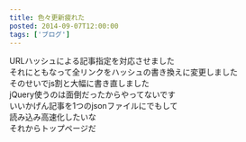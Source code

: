 ```yaml
---
title: 色々更新疲れた
posted: 2014-09-07T12:00:00
tags: ['ブログ']
---
```


URLハッシュによる記事指定を対応させました  
それにともなって全リンクをハッシュの書き換えに変更しました  
そのせいでjs割と大幅に書き直しました  
jQuery使うのは面倒だったからやってないです  
いいかげん記事を1つのjsonファイルにでもして  
読み込み高速化したいな  
それからトップページだ  

